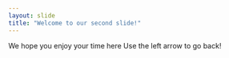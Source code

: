 ```yaml
---
layout: slide
title: "Welcome to our second slide!"
---
```

We hope you enjoy your time here
Use the left arrow to go back!
